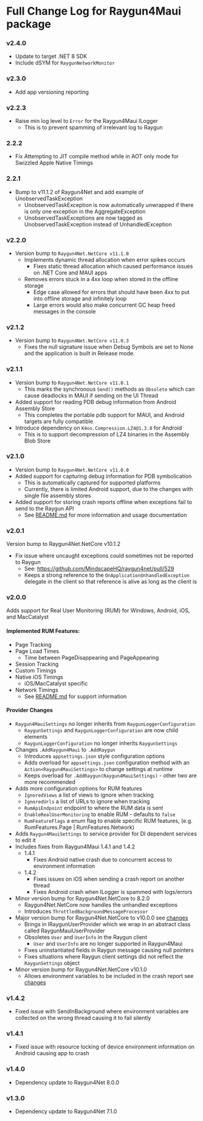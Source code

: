 # Full Change Log for Raygun4Maui package

### v2.4.0
- Update to target .NET 8 SDK
- Include dSYM for `RaygunNetworkMonitor`

### v2.3.0
- Add app versioning reporting

### v2.2.3
- Raise min log level to `Error` for the Raygun4Maui ILogger
  - This is to prevent spamming of irrelevant log to Raygun

### 2.2.2
- Fix Attempting to JIT compile method while in AOT only mode for Swizzled Apple Native Timings

### 2.2.1
* Bump to v11.1.2 of Raygun4Net and add example of UnobservedTaskException
  * UnobservedTaskException is now automatically unwrapped if there is only one exception in the AggregateException
  * UnobservedTaskExceptions are now tagged as UnobservedTaskException instead of UnhandledException

### v2.2.0
- Version bump to `Raygun4Net.NetCore v11.1.0`
  - Implements dynamic thread allocation when error spikes occurs
    - Fixes static thread allocation which caused performance issues on .NET Core and MAUI apps
  - Removes errors stuck in a 4xx loop when stored in the offline storage 
    - Edge case allowed for errors that should have been 4xx to put into offline storage and infinitely loop
    - Large errors would also make concurrent GC heap freed messages in the console

### v2.1.2
- Version bump to `Raygun4Net.NetCore v11.0.3`
  - Fixes the null signature issue when Debug Symbols are set to None and the application is built in Release mode.

### v2.1.1
- Version bump to `Raygun4Net.NetCore v11.0.1`
  - This marks the synchronous `Send()` methods as `Obsolete` which can cause deadlocks in MAUI if sending on the UI Thread
- Added support for reading PDB debug information from Android Assembly Store
  - This completes the portable pdb support for MAUI, and Android targets are fully compatible
- Introduce dependency on `K4os.Compression.LZ4@1.3.8` for Android
  - This is to support decompression of LZ4 binaries in the Assembly Blob Store

### v2.1.0
- Version bump to `Raygun4Net.NetCore v11.0.0`
- Added support for capturing debug information for PDB symbolication
  - This is automatically captured for supported platforms
  - Currently, there is limited Android support, due to the changes with single file assembly stores
- Added support for storing crash reports offline when exceptions fail to send to the Raygun API
  - See [README.md](https://github.com/MindscapeHQ/raygun4maui/blob/master/README.md#offline-storage) for more information and usage documentation

### v2.0.1
Version bump to Raygun4Net.NetCore v10.1.2
- Fix issue where uncaught exceptions could sometimes not be reported to Raygun
  - See: https://github.com/MindscapeHQ/raygun4net/pull/529
  - Keeps a strong reference to the `OnApplicationUnhandledException` delegate in the client so that reference is alive as long as the client is

### v2.0.0
Adds support for Real User Monitoring (RUM) for Windows, Android, iOS, and MacCatalyst

#### Implemented RUM Features:
- Page Tracking
- Page Load Times
  - Time between PageDisappearing and PageAppearing 
- Session Tracking
- Custom Timings
- Native iOS Timings
  - iOS/MacCatalyst specific
- Network Timings
  - See [README.md](https://github.com/MindscapeHQ/raygun4maui/blob/master/README.md) for support information

#### Provider Changes
- `Raygun4MauiSettings` no longer inherits from `RaygunLoggerConfiguration`
  - `RaygunSettings` and `RaygunLoggerConfiguration` are now child elements
  - `RaygunLoggerConfiguration` no longer inherits `RaygunSettings`
- Changes `.AddRaygun4Maui` to `.AddRaygun`
  - Introduces `appsettings.json` style configuration options
  - Adds overload for `appsettings.json` configuration method with an `Action<Raygun4MauiSettings>` to change settings at runtime
  - Keeps overload for `.AddRaygun(Raygun4MauiSettings)` - other two are more recommended
- Adds more configuration options for RUM features
  - `IgnoredViews` a list of views to ignore when tracking
  - `IgnoredUrls` a list of URLs to ignore when tracking
  - `RumApiEndpoint` endpoint to where the RUM data is sent
  - `EnableRealUserMonitoring` to enable RUM - defaults to `false`
  - `RumFeatureFlags` a enum flag to enable specific RUM features, (e.g. RumFeatures.Page | RumFeatures.Network)
- Adds `Raygun4MauiSettings` to service provider for DI dependent services to edit it
- Includes fixes from Raygun4Maui 1.4.1 and 1.4.2 
  - 1.4.1
    - Fixes Android native crash due to concurrent access to environment information
  - 1.4.2 
    - Fixes issues on iOS when sending a crash report on another thread
    - Fixes Android crash when ILogger is spammed with logs/errors
- Minor version bump for Raygun4Net.NetCore to 8.2.0
  - Raygun4Net.NetCore now handles the unhandled exceptions
  - Introduces `ThrottledBackgroundMessageProcessor`
- Major version bump for Raygun4Net.NetCore to v10.0.0 see [changes](https://github.com/MindscapeHQ/raygun4net/blob/master/CHANGE-LOG.md)
  - Brings in IRaygunUserProvider which we wrap in an abstract class called RaygunMauiUserProvider
  - Obsoletes `User` and `UserInfo` in the Raygun client
    - `User` and `UserInfo` are no longer supported in Raygun4Maui
  - Fixes uninstantiated fields in Raygun message causing null pointers
  - Fixes situations where Raygun client settings did not reflect the `RaygunSettings` object
- Minor version bump for Raygun4Net.NetCore v10.1.0
  - Allows environment variables to be included in the crash report see [changes](https://github.com/MindscapeHQ/raygun4net/pull/523)


### v1.4.2
- Fixed issue with SendInBackground where environment variables are collected on the wrong thread causing it to fail silently

### v1.4.1
- Fixed issue with resource locking of device environment information on Android causing app to crash

### v1.4.0
- Dependency update to Raygun4Net 8.0.0

### v1.3.0
- Dependency update to Raygun4Net 7.1.0

